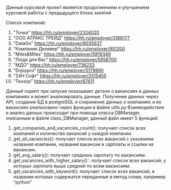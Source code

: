 
Данный курсовой проект является продолжением и улучшением курсовой работы с предыдущего блока занятий

Список компаний: 
1. "Точка" https://hh.ru/employer/2324020
2. "ООО АТРАКС ТРЕЙД" https://hh.ru/employer/3188177
3. "DataGo" https://hh.ru/employer/9035637
4. "Компания Дилявер" https://hh.ru/employer/951200
5. "Miles&Miles" https://hh.ru/employer/5819349
6. "Люди для Вас" https://hh.ru/employer/5658700
7. "МДО" https://hh.ru/employer/736233
8. "Enjoypro" https://hh.ru/employer/5179890
9. "24Н Софт" https://hh.ru/employer/2515455
10. "Тензор" https://hh.ru/employer/67611

Данный скрипт при запуске показывает детали о вакансиях в данных компаниях и может анализировать данные.
Получение данных через API, создание БД в postgreSQL и сохранение данных о компаниях и их вакансиях реализовано через функции в файле utils.py
Взаимодействие и анализ данных происходит при помощи класса DBManager, описанным в файле class_DBManager,
данный файл имеет 5 функций:
1.  get_companies_and_vacancies_count(): получает список всех компаний и количество вакансий у каждой компании.
2. get_all_vacancies(): получает список всех вакансий с указанием названия компании, названия вакансии и зарплаты и ссылки на вакансию.
3. get_avg_salary(): получает среднюю зарплату по вакансиям.
4. get_vacancies_with_higher_salary()`: получает список всех вакансий, у которых зарплата выше средней по всем вакансиям.
5. get_vacancies_with_keyword(): получает список всех вакансий, в названии которых содержатся переданные в метод слова, например “python”